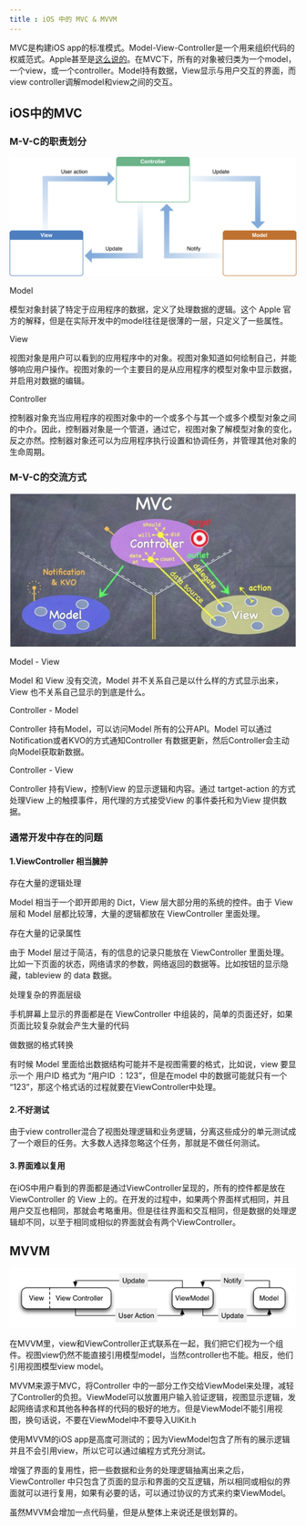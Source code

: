 ```yaml
---
title : iOS 中的 MVC & MVVM
---
```


MVC是构建iOS app的标准模式。Model-View-Controller是一个用来组织代码的权威范式。Apple甚至是[这么说的](https://developer.apple.com/library/ios/documentation/general/conceptual/devpedia-cocoacore/MVC.html)。在MVC下，所有的对象被归类为一个model，一个view，或一个controller。Model持有数据，View显示与用户交互的界面，而view controller调解model和view之间的交互。

## iOS中的MVC
### M-V-C的职责划分

![](https://raw.githubusercontent.com/DullDevil/pics/master/MVC/MVC-1.png)



Model

模型对象封装了特定于应用程序的数据，定义了处理数据的逻辑。这个 Apple 官方的解释，但是在实际开发中的model往往是很薄的一层，只定义了一些属性。



View

视图对象是用户可以看到的应用程序中的对象。视图对象知道如何绘制自己，并能够响应用户操作。视图对象的一个主要目的是从应用程序的模型对象中显示数据，并启用对数据的编辑。



Controller

控制器对象充当应用程序的视图对象中的一个或多个与其一个或多个模型对象之间的中介。因此，控制器对象是一个管道，通过它，视图对象了解模型对象的变化，反之亦然。控制器对象还可以为应用程序执行设置和协调任务，并管理其他对象的生命周期。



### M-V-C的交流方式

![](https://raw.githubusercontent.com/DullDevil/pics/master/MVC/MVC-2.jpeg)


Model - View

Model 和 View 没有交流，Model 并不关系自己是以什么样的方式显示出来，View 也不关系自己显示的到底是什么。



Controller - Model

Controller 持有Model，可以访问Model 所有的公开API。Model 可以通过 Notification或者KVO的方式通知Controller 有数据更新，然后Controller会主动向Model获取新数据。



Controller - View

Controller 持有View，控制View 的显示逻辑和内容。通过 tartget-action 的方式处理View 上的触摸事件，用代理的方式接受View 的事件委托和为View 提供数据。



### 通常开发中存在的问题

#### 1.ViewController 相当臃肿

存在大量的逻辑处理

Model 相当于一个即开即用的 Dict，View 层大部分用的系统的控件。由于 View 层和 Model 层都比较薄，大量的逻辑都放在 ViewController 里面处理。


存在大量的记录属性

由于 Model 层过于简洁，有的信息的记录只能放在 ViewController 里面处理。比如一下页面的状态，网络请求的参数，网络返回的数据等。比如按钮的显示隐藏，tableview 的 data 数据。

处理复杂的界面层级

手机屏幕上显示的界面都是在 ViewController 中组装的，简单的页面还好，如果页面比较复杂就会产生大量的代码

做数据的格式转换

有时候 Model 里面给出数据结构可能并不是视图需要的格式，比如说，view 要显示一个 用户ID 格式为 “用户ID ：123”，但是在model 中的数据可能就只有一个 “123”，那这个格式话的过程就要在ViewController中处理。

#### 2.不好测试

由于view controller混合了视图处理逻辑和业务逻辑，分离这些成分的单元测试成了一个艰巨的任务。大多数人选择忽略这个任务，那就是不做任何测试。


#### 3.界面难以复用

在iOS中用户看到的界面都是通过ViewController呈现的，所有的控件都是放在ViewController 的 View 上的。在开发的过程中，如果两个界面样式相同，并且用户交互也相同，那就会考略重用。但是往往界面和交互相同，但是数据的处理逻辑却不同，以至于相同或相似的界面就会有两个ViewController。



## MVVM

![](https://raw.githubusercontent.com/DullDevil/pics/master/MVC/MVVM.png)



在MVVM里，view和ViewController正式联系在一起，我们把它们视为一个组件。视图view仍然不能直接引用模型model，当然controller也不能。相反，他们引用视图模型view model。

MVVM来源于MVC，将Controller 中的一部分工作交给ViewModel来处理，减轻了Controller的负担。ViewModel可以放置用户输入验证逻辑，视图显示逻辑，发起网络请求和其他各种各样的代码的极好的地方。但是ViewModel不能引用视图，换句话说，不要在ViewModel中不要导入UIKit.h

使用MVVM的iOS app是高度可测试的；因为ViewModel包含了所有的展示逻辑并且不会引用view，所以它可以通过编程方式充分测试。

增强了界面的复用性，把一些数据和业务的处理逻辑抽离出来之后，ViewController 中只包含了页面的显示和界面的交互逻辑，所以相同或相似的界面就可以进行复用，如果有必要的话，可以通过协议的方式来约束ViewModel。

虽然MVVM会增加一点代码量，但是从整体上来说还是很划算的。
